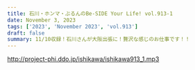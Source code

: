 ```yaml
---
title: 石川・ホンマ・ぶるんのBe-SIDE Your Life! vol.913-1
date: November 3, 2023
tags: ['2023', 'November 2023', 'vol.913']
draft: false
summary: 11/10収録！石川さんが大阪出張に！贅沢な感じのお仕事です！！
---
```


http://project-phi.ddo.jp/ishikawa/ishikawa913_1.mp3